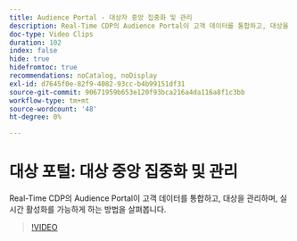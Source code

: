 ```yaml
---
title: Audience Portal - 대상자 중앙 집중화 및 관리
description: Real-Time CDP의 Audience Portal이 고객 데이터를 통합하고, 대상을 관리하며, 실시간 활성화를 가능하게 하는 방법을 살펴봅니다.
doc-type: Video Clips
duration: 102
index: false
hide: true
hidefromtoc: true
recommendations: noCatalog, noDisplay
exl-id: d7645f0e-82f9-4082-93cc-b4b99151df31
source-git-commit: 90671959b653e120f93bca216a4da116a8f1c3bb
workflow-type: tm+mt
source-wordcount: '48'
ht-degree: 0%

---
```


# 대상 포털: 대상 중앙 집중화 및 관리

Real-Time CDP의 Audience Portal이 고객 데이터를 통합하고, 대상을 관리하며, 실시간 활성화를 가능하게 하는 방법을 살펴봅니다.

<!-- 62_S508_3442517_101_audience-portal-centralizing-and-managing-audiences -->
>[!VIDEO](https://video.tv.adobe.com/v/3458287/?learn=on&enablevpops=true)
